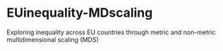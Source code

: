 # EUinequality-MDscaling
Exploring inequality across EU countries through metric and non-metric multidimensional scaling (MDS)
